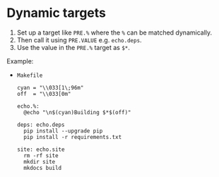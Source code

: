 # Dynamic targets

1. Set up a target like `PRE.%` where the `%` can be matched dynamically.
2. Then call it using `PRE.VALUE` e.g. `echo.deps`.
3. Use the value in the `PRE.%` target as `$*`.


Example:

- `Makefile`
    ```make
    cyan = "\\033[1\;96m"
    off  = "\\033[0m"

    echo.%:
      @echo "\n$(cyan)Building $*$(off)"

    deps: echo.deps
      pip install --upgrade pip
      pip install -r requirements.txt

    site: echo.site
      rm -rf site
      mkdir site
      mkdocs build
    ```
